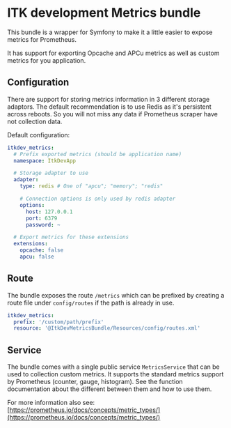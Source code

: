 # ITK development Metrics bundle

This bundle is a wrapper for Symfony to make it a little easier to expose
metrics for Prometheus.

It has support for exporting Opcache and APCu metrics as well as custom
metrics for you application.

## Configuration

There are support for storing metrics information in 3 different storage
adaptors. The default recommendation is to use Redis as it's persistent
across reboots. So you will not miss any data if Prometheus scraper have
not collection data.

Default configuration:

```yaml
itkdev_metrics:
  # Prefix exported metrics (should be application name)
  namespace: ItkDevApp

  # Storage adapter to use
  adapter:
    type: redis # One of "apcu"; "memory"; "redis"

    # Connection options is only used by redis adapter
    options:
      host: 127.0.0.1
      port: 6379
      password: ~

  # Export metrics for these extensions
  extensions:
    opcache: false
    apcu: false
```

## Route

The bundle exposes the route `/metrics` which can be prefixed by creating a
route file under `config/routes` if the path is already in use.

```yaml
itkdev_metrics:
  prefix: '/custom/path/prefix'
  resource: '@ItkDevMetricsBundle/Resources/config/routes.xml'
```

## Service

The bundle comes with a single public service `MetricsService` that can be
used to collection custom metrics. It supports the standard metrics support
by Prometheus (counter, gauge, histogram). See the function documentation
about the different between them and how to use them.

For more information also see: [https://prometheus.io/docs/concepts/metric_types/](https://prometheus.io/docs/concepts/metric_types/)
